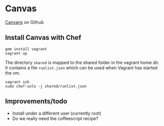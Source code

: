 # Canvas

[Canvans](https://github.com/instructure/canvas-lms) on Github

## Install Canvas with Chef

    gem install vagrant
    vagrant up

The directory `shared` is mapped to the shared folder in the vagrant home dir.
It contains a file `runlist.json` which can be used when Vagrant has started the vm.

    vagrant ssh
    sudo chef-solo -j shared/runlist.json

## Improvements/todo

* Install under a different user (currently root)
* Do we really need the coffeescript recipe?

